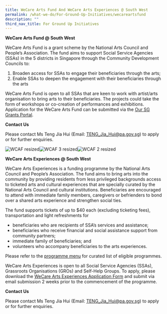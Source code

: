 ```yaml
---
title: WeCare Arts Fund And WeCare Arts Experiences @ South West
permalink: /what-we-do/For-Ground-Up-Initiatives/wecareartsfund
description: ""
third_nav_title: For Ground Up Initiatives
---
```


**WeCare Arts Fund @ South West**  
  
WeCare Arts Fund is a grant scheme by the National Arts Council and People’s Association. The fund aims to support Social Service Agencies (SSAs) in the 5 districts in Singapore through the Community Development Councils to:

1.  Broaden access for SSAs to engage their beneficiaries through the arts;
2.  Enable SSAs to deepen the engagement with their beneficiaries through the arts

WeCare Arts Fund is open to all SSAs that are keen to work with artist/arts organisation to bring arts to their beneficiaries. The projects could take the form of workshops or co-creation of performances and exhibitions. Application for the WeCare Arts Fund can be submitted via the [Our SG Grants Portal](https://oursggrants.gov.sg/). 

**Contact Us**  
  
Please contact Ms Teng Jia Hui (Email: [TENG\_Jia\_Hui@pa.gov.sg](mailto:TENG_Jia_Hui@pa.gov.sg)) to apply or for further enquiries.   
  
![WCAF resized](https://www.cdc.gov.sg/images/librariesprovider6/default-album/wcaf-resized.jpg?sfvrsn=143ba773_0 "WCAF resized")![WCAF 3 resized](https://www.cdc.gov.sg/images/librariesprovider6/default-album/wcaf-3-resized.jpg?sfvrsn=c7e0df9b_0 "WCAF 3 resized")![WCAF 2 resized](https://www.cdc.gov.sg/images/librariesprovider6/default-album/wcaf-2-resized.jpg?sfvrsn=fe4cd575_0 "WCAF 2 resized")  

**WeCare Arts Experiences @ South West**

WeCare Arts Experiences is a funding programme by the National Arts Council and People’s Association. The fund aims to bring arts into the community by providing residents from less privileged backgrounds access to ticketed arts and cultural experiences that are specially curated by the National Arts Council and cultural institutions. Beneficiaries are encouraged to attend with immediate family members, caregivers or befrienders to bond over a shared arts experience and strengthen social ties.

The fund supports tickets of up to $40 each (excluding ticketing fees), transportation and light refreshments for

* beneficiaries who are recipients of SSA’s services and assistance;
* beneficiaries who receive financial and social assistance support from community partners;
* immediate family of beneficiaries; and
* volunteers who accompany beneficiaries to the arts experiences.

Please refer to the [programme menu](https://go.gov.sg/wcae-menu) for curated list of eligible programmes.

WeCare Arts Experiences is open to all Social Service Agencies (SSAs), Grassroots Organisations (GROs) and Self-Help Groups. To apply, please download the [WeCare Arts Experiences Application Form](https://www-cdc-gov-sg-admin.cwp.sg/docs/librariesprovider6/documents-swcdc/for-ground-up-initiatives/wecare-arts-experiences---application-form.pdf?sfvrsn=3ce4a05d_2) and submit via email submission 2 weeks prior to the commencement of the programme.

**Contact Us**

Please contact Ms Teng Jia Hui (Email: [TENG\_Jia\_Hui@pa.gov.sg](mailto:TENG_Jia_Hui@pa.gov.sg)) to apply or for further enquiries.